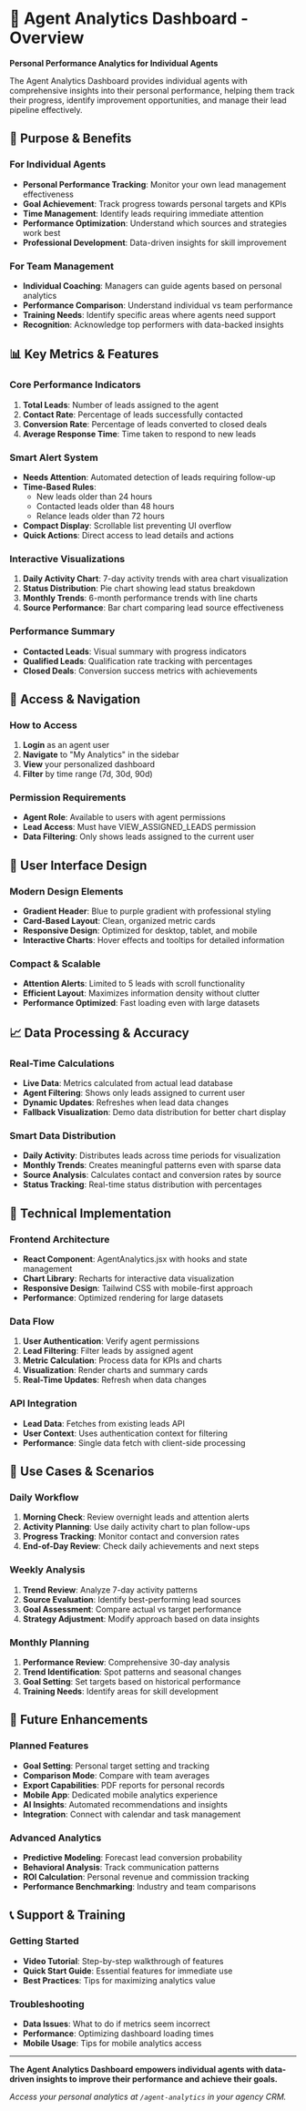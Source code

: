 # 👤 Agent Analytics Dashboard - Overview

**Personal Performance Analytics for Individual Agents**

The Agent Analytics Dashboard provides individual agents with comprehensive insights into their personal performance, helping them track their progress, identify improvement opportunities, and manage their lead pipeline effectively.

## 🎯 Purpose & Benefits

### **For Individual Agents**
- **Personal Performance Tracking**: Monitor your own lead management effectiveness
- **Goal Achievement**: Track progress towards personal targets and KPIs
- **Time Management**: Identify leads requiring immediate attention
- **Performance Optimization**: Understand which sources and strategies work best
- **Professional Development**: Data-driven insights for skill improvement

### **For Team Management**
- **Individual Coaching**: Managers can guide agents based on personal analytics
- **Performance Comparison**: Understand individual vs team performance
- **Training Needs**: Identify specific areas where agents need support
- **Recognition**: Acknowledge top performers with data-backed insights

## 📊 Key Metrics & Features

### **Core Performance Indicators**
1. **Total Leads**: Number of leads assigned to the agent
2. **Contact Rate**: Percentage of leads successfully contacted
3. **Conversion Rate**: Percentage of leads converted to closed deals
4. **Average Response Time**: Time taken to respond to new leads

### **Smart Alert System**
- **Needs Attention**: Automated detection of leads requiring follow-up
- **Time-Based Rules**: 
  - New leads older than 24 hours
  - Contacted leads older than 48 hours
  - Relance leads older than 72 hours
- **Compact Display**: Scrollable list preventing UI overflow
- **Quick Actions**: Direct access to lead details and actions

### **Interactive Visualizations**
1. **Daily Activity Chart**: 7-day activity trends with area chart visualization
2. **Status Distribution**: Pie chart showing lead status breakdown
3. **Monthly Trends**: 6-month performance trends with line charts
4. **Source Performance**: Bar chart comparing lead source effectiveness

### **Performance Summary**
- **Contacted Leads**: Visual summary with progress indicators
- **Qualified Leads**: Qualification rate tracking with percentages
- **Closed Deals**: Conversion success metrics with achievements

## 🚀 Access & Navigation

### **How to Access**
1. **Login** as an agent user
2. **Navigate** to "My Analytics" in the sidebar
3. **View** your personalized dashboard
4. **Filter** by time range (7d, 30d, 90d)

### **Permission Requirements**
- **Agent Role**: Available to users with agent permissions
- **Lead Access**: Must have VIEW_ASSIGNED_LEADS permission
- **Data Filtering**: Only shows leads assigned to the current user

## 🎨 User Interface Design

### **Modern Design Elements**
- **Gradient Header**: Blue to purple gradient with professional styling
- **Card-Based Layout**: Clean, organized metric cards
- **Responsive Design**: Optimized for desktop, tablet, and mobile
- **Interactive Charts**: Hover effects and tooltips for detailed information

### **Compact & Scalable**
- **Attention Alerts**: Limited to 5 leads with scroll functionality
- **Efficient Layout**: Maximizes information density without clutter
- **Performance Optimized**: Fast loading even with large datasets

## 📈 Data Processing & Accuracy

### **Real-Time Calculations**
- **Live Data**: Metrics calculated from actual lead database
- **Agent Filtering**: Shows only leads assigned to current user
- **Dynamic Updates**: Refreshes when lead data changes
- **Fallback Visualization**: Demo data distribution for better chart display

### **Smart Data Distribution**
- **Daily Activity**: Distributes leads across time periods for visualization
- **Monthly Trends**: Creates meaningful patterns even with sparse data
- **Source Analysis**: Calculates contact and conversion rates by source
- **Status Tracking**: Real-time status distribution with percentages

## 🔧 Technical Implementation

### **Frontend Architecture**
- **React Component**: AgentAnalytics.jsx with hooks and state management
- **Chart Library**: Recharts for interactive data visualization
- **Responsive Design**: Tailwind CSS with mobile-first approach
- **Performance**: Optimized rendering for large datasets

### **Data Flow**
1. **User Authentication**: Verify agent permissions
2. **Lead Filtering**: Filter leads by assigned agent
3. **Metric Calculation**: Process data for KPIs and charts
4. **Visualization**: Render charts and summary cards
5. **Real-Time Updates**: Refresh when data changes

### **API Integration**
- **Lead Data**: Fetches from existing leads API
- **User Context**: Uses authentication context for filtering
- **Performance**: Single data fetch with client-side processing

## 🎯 Use Cases & Scenarios

### **Daily Workflow**
1. **Morning Check**: Review overnight leads and attention alerts
2. **Activity Planning**: Use daily activity chart to plan follow-ups
3. **Progress Tracking**: Monitor contact and conversion rates
4. **End-of-Day Review**: Check daily achievements and next steps

### **Weekly Analysis**
1. **Trend Review**: Analyze 7-day activity patterns
2. **Source Evaluation**: Identify best-performing lead sources
3. **Goal Assessment**: Compare actual vs target performance
4. **Strategy Adjustment**: Modify approach based on data insights

### **Monthly Planning**
1. **Performance Review**: Comprehensive 30-day analysis
2. **Trend Identification**: Spot patterns and seasonal changes
3. **Goal Setting**: Set targets based on historical performance
4. **Training Needs**: Identify areas for skill development

## 🚀 Future Enhancements

### **Planned Features**
- **Goal Setting**: Personal target setting and tracking
- **Comparison Mode**: Compare with team averages
- **Export Capabilities**: PDF reports for personal records
- **Mobile App**: Dedicated mobile analytics experience
- **AI Insights**: Automated recommendations and insights
- **Integration**: Connect with calendar and task management

### **Advanced Analytics**
- **Predictive Modeling**: Forecast lead conversion probability
- **Behavioral Analysis**: Track communication patterns
- **ROI Calculation**: Personal revenue and commission tracking
- **Performance Benchmarking**: Industry and team comparisons

## 📞 Support & Training

### **Getting Started**
- **Video Tutorial**: Step-by-step walkthrough of features
- **Quick Start Guide**: Essential features for immediate use
- **Best Practices**: Tips for maximizing analytics value

### **Troubleshooting**
- **Data Issues**: What to do if metrics seem incorrect
- **Performance**: Optimizing dashboard loading times
- **Mobile Usage**: Tips for mobile analytics access

---

**The Agent Analytics Dashboard empowers individual agents with data-driven insights to improve their performance and achieve their goals.**

*Access your personal analytics at `/agent-analytics` in your agency CRM.*
